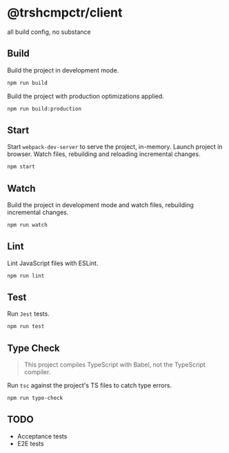 # @trshcmpctr/client

all build config, no substance

## Build

Build the project in development mode.

```bash
npm run build
```

Build the project with production optimizations applied.

```bash
npm run build:production
```

## Start

Start `webpack-dev-server` to serve the project, in-memory.
Launch project in browser.
Watch files, rebuilding and reloading incremental changes.

```bash
npm start
```

## Watch

Build the project in development mode and watch files, rebuilding incremental changes.

```bash
npm run watch
```

## Lint

Lint JavaScript files with ESLint.

```bash
npm run lint
```

## Test

Run `Jest` tests.

```bash
npm run test
```

## Type Check

> This project compiles TypeScript with Babel, not the TypeScript compiler.

Run `tsc` against the project's TS files to catch type errors.

```bash
npm run type-check
```

## TODO

* Acceptance tests
* E2E tests
